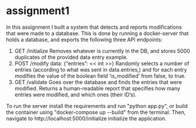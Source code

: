 # assignment1
In this assignment I built a system that detects and reports modifications that were made to a database.
This is done by running a docker-server that holds a database, and exports the following three API endpoints:
1. GET /initialize 
Removes whatever is currently in the DB, and stores 5000 duplicates of the provided data entry  example. 
2. POST /modify data: {“entries”: << int >>} 
Randomly selects a number of entries (according to what was sent in data.entries,) and for each  entry modifies the value of the boolean field ‘is_modified’ from false, to true. 
3. GET /validate 
Goes over the database and finds the entries that were modified. Returns a human-readable  report that specifies how many entries were modified, and which ones (their ID’s). 

To run the server install the requirements and run "python app.py", or build the container using "docker-compose up --build" from the terminal.
Then, navigate to http://localhost:5000/initialize initialize the application.
